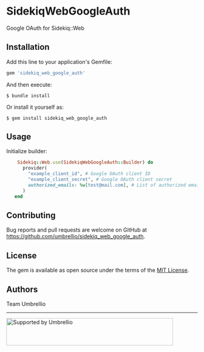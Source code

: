 # SidekiqWebGoogleAuth

Google OAuth for Sidekiq::Web

## Installation

Add this line to your application's Gemfile:

```ruby
gem 'sidekiq_web_google_auth'
```

And then execute:

    $ bundle install

Or install it yourself as:

    $ gem install sidekiq_web_google_auth

## Usage

Initialize builder:

```ruby
    Sidekiq::Web.use(SidekiqWebGoogleAuth::Builder) do
      provider(
        "example_client_id", # Google OAuth client ID
        "example_client_secret", # Google OAuth client secret
        authorized_emails: %w[test@mail.com], # List of authorized emails
      )
   end
```

## Contributing

Bug reports and pull requests are welcome on GitHub at https://github.com/umbrellio/sidekiq_web_google_auth.


## License

The gem is available as open source under the terms of the [MIT License](https://opensource.org/licenses/MIT).

## Authors

Team Umbrellio

---

<a href="https://github.com/umbrellio/">
<img style="float: left;" src="https://umbrellio.github.io/Umbrellio/supported_by_umbrellio.svg" alt="Supported by Umbrellio" width="439" height="72">
</a>
